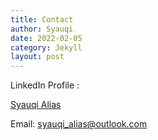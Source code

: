 ```yaml
---
title: Contact
author: Syauqi
date: 2022-02-05
category: Jekyll
layout: post
---
```


LinkedIn Profile :

<div id="linkedin-badge-container" style="font-family: inherit; font-size: inherit;">
  <script src="https://platform.linkedin.com/badges/js/profile.js" async defer type="text/javascript"></script>
  <div class="badge-base LI-profile-badge" data-locale="en_US" data-size="large" data-theme="dark" data-type="HORIZONTAL" data-vanity="syauqi-alias" data-version="v1">
    <a class="badge-base__link LI-simple-link" href="https://uk.linkedin.com/in/syauqi-alias?trk=profile-badge">Syauqi Alias</a>
  </div>
</div>


Email: <syauqi_alias@outlook.com>          
